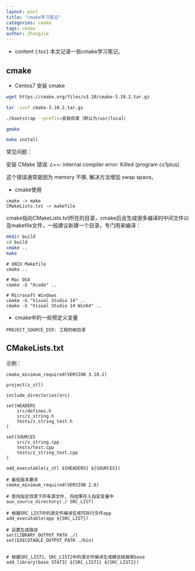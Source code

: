 ```yaml
---
layout: post
title: "cmake学习笔记"
categories: cmake
tags: cmake
author: ZhangJie
---
```


* content
{:toc}
本文记录一些cmake学习笔记。




## cmake

- Centos7 安装 cmake

```sh
wget https://cmake.org/files/v3.10/cmake-3.10.2.tar.gz

tar -zxvf cmake-3.10.2.tar.gz  

./bootstrap --prefix=安装目录（默认为/usr/local）

gmake

make install
```

常见问题：

安装 CMake 错误: c++: internal compiler error: Killed (program cc1plus)


这个错误通常是因为 memory 不够, 解决方法增加 swap space。


- cmake使用

```
cmake -> make
CMakeLists.txt -> makefile
```

cmake指向CMakeLists.txt所在的目录，cmake后会生成很多编译的中间文件以及makefile文件，一般建议新建一个目录，专门用来编译：
```sh
mkdir build
cd build
cmake ..
make
```

```
# UNIX Makefile
cmake ..

# Mac OSX
cmake -G "Xcode" ..

# Microsoft Windows
cmake -G "Visual Studio 14" ..
cmake -G "Visual Studio 14 Win64" ..
```

- cmake中的一些预定义变量

```
PROJECT_SOURCE_DIR: 工程的根目录
```


## CMakeLists.txt

示例：

```
cmake_minimum_required(VERSION 3.10.1)

project(z_stl)

include_directories(src)

set(HEADERS
    src/defines.h
    src/z_string.h
    tests/z_string_test.h
)

set(SOURCES
    src/z_string.cpp
    tests/test.cpp
    tests/z_string_test.cpp
)

add_executable(z_stl ${HEADERS} ${SOURCES})
```


```
# 最低版本要求
cmake_minimum_required(VERSION 2.6)

# 查找指定目录下所有源文件, 将结果存入指定变量中
aux_source_directory(./ SRC_LIST)

# 根据SRC_LIST中的源文件编译生成可执行文件app
add_executable(app ${SRC_LIST})

# 设置生成路径
set(LIBRARY_OUTPUT_PATH ./)
set(EXECUTABLE_OUTPUT_PATH ./bin)


# 根据SRC_LIST1、SRC_LIST2中的源文件编译生成静态链接库base
add_library(base STATIC ${SRC_LIST1} ${SRC_LIST2})
```


